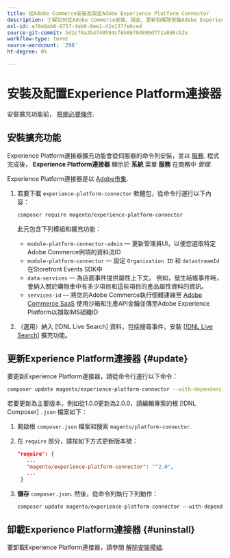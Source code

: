 ```yaml
---
title: 從Adobe Commerce安裝及設定Adobe Experience Platform Connector
description: 了解如何從Adobe Commerce安裝、設定、更新和解除安裝Adobe Experience Platform Connector。
exl-id: e78e8ab0-8757-4ab6-8ee1-d2e137fe6ced
source-git-commit: bd1cf8a3b4740594cf6b8678d899d771a886cb2e
workflow-type: tm+mt
source-wordcount: '298'
ht-degree: 0%

---
```


# 安裝及配置Experience Platform連接器

安裝擴充功能前， [檢閱必要條件](overview.md#prereqs).

## 安裝擴充功能

Experience Platform連接器擴充功能會從伺服器的命令列安裝，並以 [服務](../landing/saas.md). 程式完成後， **Experience Platform連接器** 顯示於 **系統** 菜單 **服務** 在商務中 _管理_.

Experience Platform連接器是以 [Adobe市集](https://marketplace.magento.com/magento-experience-platform-connector.html).

1. 若要下載 `experience-platform-connector` 軟體包，從命令行運行以下內容：

   ```bash
   composer require magento/experience-platform-connector
   ```

   此元包含下列模組和擴充功能：

   * `module-platform-connector-admin`  — 更新管理員UI，以便您選取特定Adobe Commerce例項的資料流ID
   * `module-platform-connector`  — 設定 `Organization ID` 和 `datastreamId` 在Storefront Events SDK中
   * `data-services`  — 為店面事件提供屬性上下文。 例如，發生結帳事件時，會納入關於購物車中有多少項目和這些項目的產品屬性資料的資訊。
   * `services-id`  — 將您的Adobe Commerce執行個體連線至 [Adobe Commerce SaaS](../landing/saas.md) 使用沙箱和生產API金鑰並傳至Adobe Experience Platform以擷取IMS組織ID

1. （選用）納入 [!DNL Live Search] 資料，包括搜尋事件，安裝 [[!DNL Live Search]](../live-search/install.md) 擴充功能。

## 更新Experience Platform連接器 {#update}

要更新Experience Platform連接器，請從命令行運行以下命令：

```bash
composer update magento/experience-platform-connector --with-dependencies
```

若要更新為主要版本，例如從1.0.0更新為2.0.0，請編輯專案的根 [!DNL Composer] `.json` 檔案如下：

1. 開啟根 `composer.json` 檔案和搜索 `magento/platform-connector`.

1. 在 `require` 部分，請按如下方式更新版本號：

   ```json
   "require": {
      ...
      "magento/experience-platform-connector": "^2.0",
      ...
    }
   ```

1. **儲存** `composer.json`. 然後，從命令列執行下列動作：

   ```bash
   composer update magento/experience-platform-connector –-with-dependencies
   ```

## 卸載Experience Platform連接器 {#uninstall}

要卸載Experience Platform連接器，請參閱 [解除安裝模組](https://devdocs.magento.com/guides/v2.4/install-gde/install/cli/install-cli-uninstall-mods.html).
